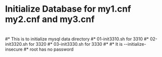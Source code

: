 # Initialize Database for my1.cnf my2.cnf and my3.cnf
#
#* This is to initialize mysql data directory
#* 01-init3310.sh for 3310
#* 02-init3320.sh for 3320
#* 03-init3330.sh for 3330
#*
#* It is --initialize-insecure
#* root has no password

